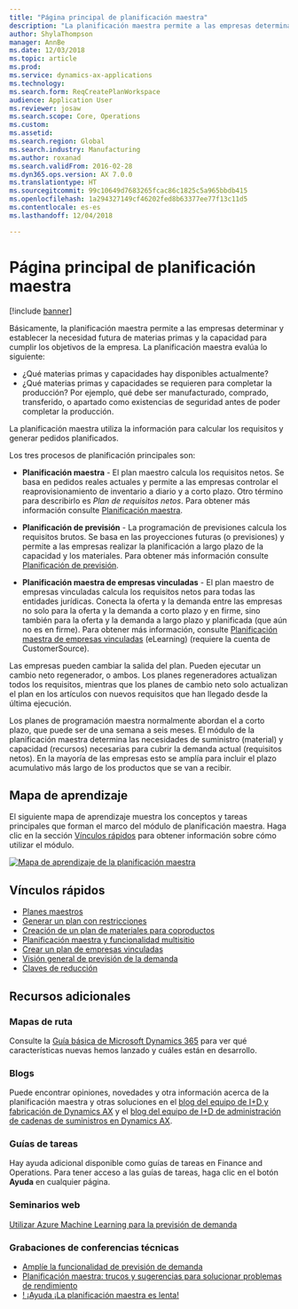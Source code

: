 ```yaml
---
title: "Página principal de planificación maestra"
description: "La planificación maestra permite a las empresas determinar y establecer la necesidad futura de materias primas y la capacidad para cumplir los objetivos de la empresa."
author: ShylaThompson
manager: AnnBe
ms.date: 12/03/2018
ms.topic: article
ms.prod: 
ms.service: dynamics-ax-applications
ms.technology: 
ms.search.form: ReqCreatePlanWorkspace
audience: Application User
ms.reviewer: josaw
ms.search.scope: Core, Operations
ms.custom: 
ms.assetid: 
ms.search.region: Global
ms.search.industry: Manufacturing
ms.author: roxanad
ms.search.validFrom: 2016-02-28
ms.dyn365.ops.version: AX 7.0.0
ms.translationtype: HT
ms.sourcegitcommit: 99c10649d7683265fcac86c1825c5a965bbdb415
ms.openlocfilehash: 1a294327149cf46202fed8b63377ee77f13c11d5
ms.contentlocale: es-es
ms.lasthandoff: 12/04/2018

---
```


# <a name="master-planning-home-page"></a>Página principal de planificación maestra

[!include [banner](../includes/banner.md)]

Básicamente, la planificación maestra permite a las empresas determinar y establecer la necesidad futura de materias primas y la capacidad para cumplir los objetivos de la empresa. La planificación maestra evalúa lo siguiente: 

-  ¿Qué materias primas y capacidades hay disponibles actualmente? 
-  ¿Qué materias primas y capacidades se requieren para completar la producción? Por ejemplo, qué debe ser manufacturado, comprado, transferido, o apartado como existencias de seguridad antes de poder completar la producción.

La planificación maestra utiliza la información para calcular los requisitos y generar pedidos planificados.

Los tres procesos de planificación principales son:

-  **Planificación maestra** - El plan maestro calcula los requisitos netos. Se basa en pedidos reales actuales y permite a las empresas controlar el reaprovisionamiento de inventario a diario y a corto plazo. Otro término para describirlo es *Plan de requisitos netos*. Para obtener más información consulte [Planificación maestra](master-plans.md). 

-  **Planificación de previsión** - La programación de previsiones calcula los requisitos brutos. Se basa en las proyecciones futuras (o previsiones) y permite a las empresas realizar la planificación a largo plazo de la capacidad y los materiales. Para obtener más información consulte [Planificación de previsión](introduction-demand-forecasting.md). 

-  **Planificación maestra de empresas vinculadas** - El plan maestro de empresas vinculadas calcula los requisitos netos para todas las entidades jurídicas. Conecta la oferta y la demanda entre las empresas no solo para la oferta y la demanda a corto plazo y en firme, sino también para la oferta y la demanda a largo plazo y planificada (que aún no es en firme). Para obtener más información, consulte [Planificación maestra de empresas vinculadas](https://mbspartner.microsoft.com/AX/CourseOverview/1276)  (eLearning) (requiere la cuenta de CustomerSource). 

Las empresas pueden cambiar la salida del plan. Pueden ejecutar un cambio neto regenerador, o ambos. Los planes regeneradores actualizan todos los requisitos, mientras que los planes de cambio neto solo actualizan el plan en los artículos con nuevos requisitos que han llegado desde la última ejecución.

Los planes de programación maestra normalmente abordan el a corto plazo, que puede ser de una semana a seis meses. El módulo de la planificación maestra determina las necesidades de suministro (material) y capacidad (recursos) necesarias para cubrir la demanda actual (requisitos netos). En la mayoría de las empresas esto se amplía para incluir el plazo acumulativo más largo de los productos que se van a recibir.

## <a name="learning-map"></a>Mapa de aprendizaje

El siguiente mapa de aprendizaje muestra los conceptos y tareas principales que forman el marco del módulo de planificación maestra. Haga clic en la sección [Vínculos rápidos](#quick-links) para obtener información sobre cómo utilizar el módulo.

[![Mapa de aprendizaje de la planificación maestra](./media/master-planning-learning-map.png)](./media/master-planning-learning-map.png)

## <a name="quick-links"></a>Vínculos rápidos

- [Planes maestros](master-plans.md)  
- [Generar un plan con restricciones](./tasks/constrained-plan.md)
- [Creación de un plan de materiales para coproductos](./tasks/create-material-plan-co-products.md)
- [Planificación maestra y funcionalidad multisitio](master-plan-multisite-functionality.md)
- [Crear un plan de empresas vinculadas](./tasks/create-intercompany-plan.md)
- [Visión general de previsión de la demanda](introduction-demand-forecasting.md)
- [Claves de reducción](reduction-keys.md)
                                  
## <a name="additional-resources"></a>Recursos adicionales

### <a name="roadmaps"></a>Mapas de ruta
Consulte la [Guía básica de Microsoft Dynamics 365](https://roadmap.dynamics.com/) para ver qué características nuevas hemos lanzado y cuáles están en desarrollo.

### <a name="blogs"></a>Blogs
Puede encontrar opiniones, novedades y otra información acerca de la planificación maestra y otras soluciones en el [blog del equipo de I+D y fabricación de Dynamics AX](https://blogs.msdn.microsoft.com/axmfg) y el [blog del equipo de I+D de administración de cadenas de suministros en Dynamics AX](https://blogs.msdn.microsoft.com/dynamicsaxscm).

### <a name="task-guides"></a>Guías de tareas
Hay ayuda adicional disponible como guías de tareas en Finance and Operations. Para tener acceso a las guías de tareas, haga clic en el botón **Ayuda** en cualquier página.

### <a name="webinars"></a>Seminarios web
[Utilizar Azure Machine Learning para la previsión de demanda](https://www.youtube.com/watch?v=4nQsccdFFDA&feature=youtu.be)

### <a name="tech-conference-recordings"></a>Grabaciones de conferencias técnicas
-  [Amplíe la funcionalidad de previsión de demanda](https://www.youtube.com/watch?v=4OIKIXLiNjI&feature=youtu.be)
-  [Planificación maestra: trucos y sugerencias para solucionar problemas de rendimiento](https://youtu.be/7v8BPmEs9Dg)
-  [! ¡Ayuda ¡La planificación maestra es lenta!](https://youtu.be/RLXybx20B5o)




